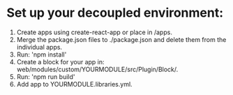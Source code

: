 # Set up your decoupled environment:
1. Create apps using create-react-app or place in /apps.
2. Merge the package.json files to ./package.json and delete them from the individual apps.
3. Run: 'npm install'
4. Create a block for your app in: web/modules/custom/YOURMODULE/src/Plugin/Block/.
5. Run: 'npm run build'
6. Add app to YOURMODULE.libraries.yml.

